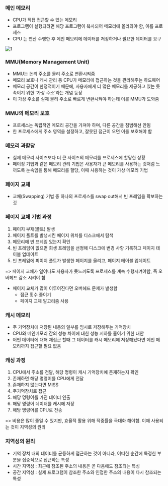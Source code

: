 ### 메인 메모리

- CPU가 직접 접근할 수 있는 메모리
- 프로그램이 실행되려면 해당 프로그램이 복사되어 메모리에 올라와야 함, 이를 프로세스
- CPU 는 연산 수행한 후 메인 메모리에 데이터를 저장하거나 필요한 데이터를 요구

![1](https://user-images.githubusercontent.com/44665707/151324519-0eb04d9e-6646-4e86-b312-97b2cc26a8e0.PNG)



### MMU(Memory Management Unit)

- MMU는 논리 주소를 물리 주소로 변환시켜줌
- 메모리 보호나 캐시 관리 등 CPU가 메모리에 접근하는 것을 관리해주는 하드웨어
- 메모리 공간이 한정적이기 때문에, 사용자에게 더 많은 메모리를 제공하고 있는 듯 속이기 위한 '가상 주소'라는 개념 등장
- 이 가상 주소를 실제 물리 주소로 빠르게 변환시켜야 하는데 이를 MMU가 도와줌



### MMU의 메모리 보호

- 프로세스는 독립적인 메모리 공간을 가져야 하며, 다른 공간을 침범해선 안됨
- 한 프로세스에게 주소 영역을 설정하고, 잘못된 접근이 오면 이를 보호해야 함



### 메모리 과할당

- 실제 메모리 사이즈보다 더 큰 사이즈의 메모리를 프로세스에 할당한 상황
- 페이징 기법과 같은 메모리 관리 기법은 사용자가 큰 메모리를 사용하는 것처럼 느끼도록 눈속임을 통해 메모리를 할당, 이때 사용하는 것이 가상 메모리 기법



### 페이지 교체

- 교체(Swapping) 기법 중 하나의 프로세스를 swap out해서 빈 프레임을 확보하는 것



### 페이지 교체 기법 과정

1. 페이지 부재(폴트) 발생
2. 페이지 폴트를 발생시킨 페이지 위치를 디스크에서 탐색
3. 메모리에 빈 프레임 있는지 확인
4. 빈 프레임이 없으면 희생 프레임을 선정해 디스크에 변경 사항 기록하고 페이지 테이블 업데이트
5. 빈 프레임에 피이지 폴트가 발생한 페이지를 올리고, 페이지 테이블 업데이트

=> 페이지 교체가 일어나도 사용자가 못느끼도록 프로세스를 계속 수행시켜야함, 즉 오버헤드 감소 시켜야 함

- 페이지 교체가 많이 이루어진다면 오버헤드 문제가 발생함
  - 접근 횟수 줄이기
  - 페이지 교체 알고리즘 사용



### 캐시 메모리

- 주 기억장치에 저장된 내용의 일부를 임시로 저장해두는 기억장치
- CPU와 메인메모리 간의 성능 차이에 대한 성능 저하를 줄이기 위한 대안
- 어떤 데이터에 대해 재접근 할때 그 데이터를 캐시 메모리에 저장해놨다면 메인 메모리까지 접근할 필요 없음



### 캐싱 과정

1. CPU에서 주소를 전달, 해당 명령이 캐시 기억장치에 존재하는지 확인
2. 존재하면 해당 명령어를 CPU에게 전달
3. 존재하지 않는다면 MISS
4. 주기억장치로 접근
5. 해당 명령어를 가진 데이터 인출
6. 해당 명령어 데이터를 캐시에 저장
7. 해당 명령어를 CPU로 전송

=> 비용은 많이 줄일 수 있지만, 효율적 활용 위해 적중률을 극대화 해야함. 이때 사용되는 것이 지역성의 원리



### 지역성의 원리

- 기억 장치 내의 데이터를 균등하게 접근하는 것이 아니라, 어떠한 순간에 특정한 부분을 집중적으로 접근하는 특성
- 시간 지역성 : 최근에 참조된 주소의 내용은 곧 다음에도 참조되는 특성
- 공간 지역성 : 실제 프로그램이 참조한 주소와 인접한 주소의 내용이 다시 참조되는 특성